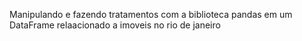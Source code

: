 Manipulando e fazendo tratamentos com a biblioteca pandas em um DataFrame relaacionado a imoveis no rio de janeiro
